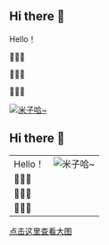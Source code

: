 ## Hi there 👋

Hello！

👻👻👻

🎃🎃🎃

🐠🐠🐠

<a href="https://tuchuang.voooe.cn/image/zAatE"><img src="https://tuchuang.voooe.cn/images/2024/07/20/-2024-07-20-1157467b035667f95cc06c.md.png" alt="米子哈~" border="0" /></a>

## Hi there 👋

|             |             |
|-------------|-------------|
| Hello！     | ![米子哈~](https://tuchuang.voooe.cn/images/2024/07/20/-2024-07-20-1157467b035667f95cc06c.md.png) |
| 👻👻👻      |             |
| 🎃🎃🎃      |             |
| 🐠🐠🐠      |             |

<a href="https://tuchuang.voooe.cn/image/zAatE">点击这里查看大图</a>






<!--
**Anthony-hcy/Anthony-hcy** is a ✨ _special_ ✨ repository because its `README.md` (this file) appears on your GitHub profile.

Here are some ideas to get you started:

- 🔭 I’m currently working on ...
- 🌱 I’m currently learning ...
- 👯 I’m looking to collaborate on ...
- 🤔 I’m looking for help with ...
- 💬 Ask me about ...
- 📫 How to reach me: ...
- 😄 Pronouns: ...
- ⚡ Fun fact: ...
-->
